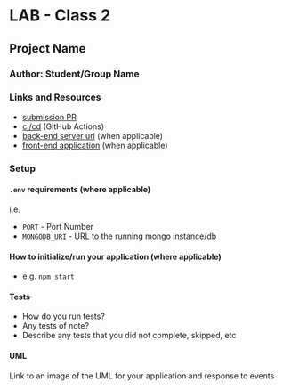 # LAB - Class 2
## Project Name
### Author: Student/Group Name
### Links and Resources
- [submission PR](http://xyz.com)
- [ci/cd](http://xyz.com) (GitHub Actions)
- [back-end server url](http://xyz.com) (when applicable)
- [front-end application](http://xyz.com) (when applicable)
### Setup
#### `.env` requirements (where applicable)
i.e.
- `PORT` - Port Number
- `MONGODB_URI` - URL to the running mongo instance/db
#### How to initialize/run your application (where applicable)
- e.g. `npm start`
#### Tests
- How do you run tests?
- Any tests of note?
- Describe any tests that you did not complete, skipped, etc
#### UML
Link to an image of the UML for your application and response to events



